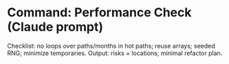 # Command: Performance Check (Claude prompt)

Checklist: no loops over paths/months in hot paths; reuse arrays; seeded RNG; minimize temporaries.
Output: risks + locations; minimal refactor plan.
